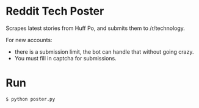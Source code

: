Reddit Tech Poster
===================

Scrapes latest stories from Huff Po, and submits them to /r/technology.

For new accounts:

* there is a submission limit, the bot can handle that without going crazy.
* You must fill in captcha for submissions.


Run
=======

    $ python poster.py